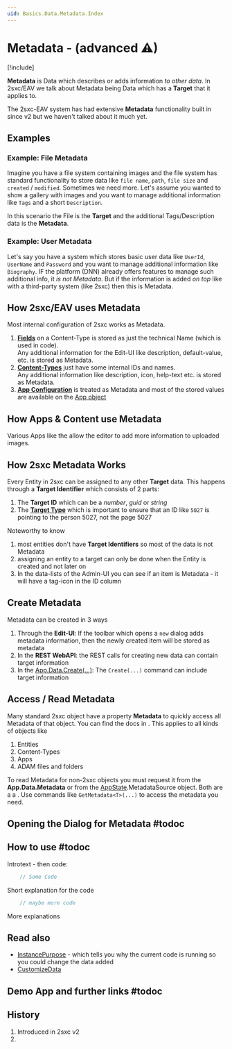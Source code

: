 ```yaml
---
uid: Basics.Data.Metadata.Index
---
```


# Metadata - (advanced ⚠)

[!include[](~/basics/stack/_shared-float-summary.md)]
<style>.context-box-summary .data-all { visibility: visible; } </style>

**Metadata** is Data which describes or adds information _to other data_. 
In 2sxc/EAV we talk about Metadata being Data which has a **Target** that it applies to. 

The 2sxc-EAV system has had extensive **Metadata** functionality built in since v2 but we haven't talked about it much yet.

## Examples

### Example: File Metadata

Imagine you have a file system containing images and the file system has standard functionality to store data like `file name`, `path`, `file size` and `created` / `modified`. 
Sometimes we need more. 
Let's assume you wanted to show a gallery with images and you want to manage additional information like `Tags` and a short `Description`. 

In this scenario the File is the **Target** and the additional Tags/Description data is the **Metadata**. 

### Example: User Metadata

Let's say you have a system which stores basic user data like `UserId`, `UserName` and `Password` and you want to manage additional information like `Biography`. 
IF the platform (DNN) already offers features to manage such additional info, it _is not Metadata_. But if the information is added _on top_ like with a third-party system (like 2sxc) then this is Metadata.

## How 2sxc/EAV uses Metadata

Most internal configuration of 2sxc works as Metadata. 

1. **[Fields](xref:Basics.Data.Fields.Index)** on a Content-Type is stored as just the technical Name (which is used in code).  
    Any additional information for the Edit-UI like description, default-value, etc. is stored as Metadata. 
1. **[Content-Types](xref:Basics.Data.ContentTypes.Index)** just have some internal IDs and names.  
    Any additional information like description, icon, help-text etc. is stored as Metadata.
1. **[App Configuration](xref:Basics.App.Configuration)** is treated as Metadata 
    and most of the stored values are available on the [App object](xref:NetCode.DynamicCode.App)


## How Apps & Content use Metadata

Various Apps like the [](xref:App.FancyBoxGallery) allow the editor to add more information to uploaded images. 

## How 2sxc Metadata Works

Every Entity in 2sxc can be assigned to any other **Target** data. This happens through a **Target Identifier** which consists of 2 parts:

1. The **Target ID** which can be a _number_, _guid_ or _string_ 
1. The **[Target Type](xref:Basics.Data.Metadata.TargetTypes)** which is important to ensure that an ID like `5027` is pointing to the person 5027, not the page 5027

Noteworthy to know

1. most entities don't have **Target Identifiers** so most of the data is not Metadata
1. assigning an entity to a target can only be done when the Entity is created and not later on
1. In the data-lists of the Admin-UI you can see if an item is Metadata - it will have a tag-icon in the ID column


## Create Metadata

Metadata can be created in 3 ways

1. Through the **Edit-UI**: If the toolbar which opens a `new` dialog adds metadata information, then the newly created item will be stored as metadata
1. In the **REST WebAPI**: the REST calls for creating new data can contain target information
1. In the [App.Data.Create(...)](xref:NetCode.DynamicCode.App): The `Create(...)` command can include target information 

## Access / Read Metadata

Many standard 2sxc object have a property **Metadata** to quickly access all Metadata of that object. You can find the docs in [](xref:ToSic.Eav.Metadata.IMetadataOf). This applies to all kinds of objects like

1. Entities
1. Content-Types
1. Apps
1. ADAM files and folders

To read Metadata for non-2sxc objects you must request it from the **App.Data.Metadata** or from the [AppState](xref:ToSic.Eav.Apps.AppState).MetadataSource object. Both are a a [](xref:ToSic.Eav.Metadata.IMetadataSource). Use commands like `GetMetadata<T>(...)` to access the metadata you need. 




## Opening the Dialog for Metadata #todoc


## How to use #todoc

Introtext - then code:

```cs
    // Some Code

```
Short explanation for the code

```javascript
    // maybe more code

```
More explanations 


## Read also

* [InstancePurpose](xref:NetCode.Razor.Purpose) - which tells you why the current code is running so you could change the data added
* [CustomizeData](xref:NetCode.Razor.CustomizeData)

## Demo App and further links #todoc

## History

1. Introduced in 2sxc v2
2. 

